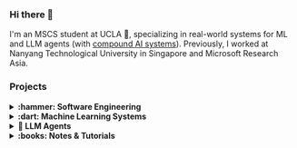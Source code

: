 ### Hi there 👋 

I'm an MSCS student at UCLA 🐻, specializing in real-world systems for ML and LLM agents (with [compound AI systems](https://bair.berkeley.edu/blog/2024/02/18/compound-ai-systems/)).
Previously, I worked at Nanyang Technological University in Singapore and Microsoft Research Asia.

### Projects

<details>
  <summary><b> :hammer: Software Engineering</b></summary>
  
  - [AndroidWM](https://github.com/huangyz0918/AndroidWM): An android watermark library that supports invisible digital watermarks. ![](https://img.shields.io/github/stars/huangyz0918/AndroidWM?style=social)
  - [Moving](https://github.com/huangyz0918/moving): A clean and minimalist blog theme for Jekyll. ![](https://img.shields.io/github/stars/huangyz0918/moving?style=social)
</details>

<details>
  <summary><b> :dart: Machine Learning Systems</b></summary>

  - [Machine Learning ModelCI](https://github.com/cap-ntu/ML-Model-CI): An MLOps platform for managing, converting, profiling, and deploying MLaaS (ACM MM'20).
  - [Active-learning-as-a-Service](https://neurips.cc/media/PosterPDFs/NeurIPS%202022/64402.png?t=1668072815.3376932): A scalable & efficient active learning/data selection system (NeurIPS'22).
  - [DataCI](https://arxiv.org/abs/2306.15538): A Platform for Data-Centric AI on Streaming Data (ICML'23).
</details>

<details>
  <summary><b> 🤖 LLM Agents</b></summary>

  - [MLE-Agent](https://github.com/MLSysOps/MLE-agent): An intelligent companion for seamless AI engineering and research. ![](https://img.shields.io/github/stars/MLSysOps/MLE-agent?style=social)
  - [Termax](https://github.com/huangyz0918/termax): An open-sourced implementation of Github Copilot CLI. ![](https://img.shields.io/github/stars/huangyz0918/termax?style=social)
</details>

<details>
  <summary><b> :books: Notes & Tutorials</b></summary>
  
  - [*Awesome-System-for-Machine-Learning](https://github.com/HuaizhengZhang/Awesome-System-for-Machine-Learning): A curated list of research in machine learning system. ![](https://img.shields.io/github/stars/HuaizhengZhang/Awesome-System-for-Machine-Learning?style=social)
  - [Hackintosh-Installer-University](https://github.com/huangyz0918/Hackintosh-Installer-University): Open-source driver adapters & installation tutorials for Hackintosh. ![](https://img.shields.io/github/stars/huangyz0918/Hackintosh-Installer-University?style=social)
</details>
